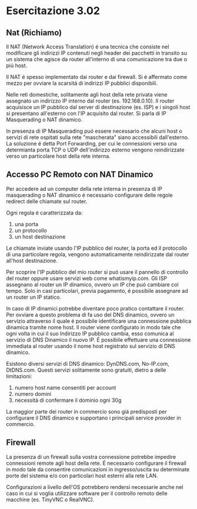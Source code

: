 # Esercitazione 3.02
## Nat (Richiamo)
Il NAT (Network Access Translation) é una tecnica che consiste nel modificare gli indirizzi IP contenuti negli header dei pacchetti in transito su un sistema che agisce da router all'interno di una comunicazione tra due o piú host.

Il NAT é spesso implementato dai router e dai firewall. Si é affermato come mezzo per ovviare la scarsitá di indirizzi IP pubblici disponibili.

Nelle reti domestiche, solitamente agli host della rete privata viene assegnato un indirizzo IP interno dal router (es. 192.168.0.10). Il router acquisisce un IP pubblico dal server di destinazione (es. ISP) e i singoli host si presentano all'esterno con l'IP acquisito dal router. Si parla di IP Masquerading o NAT dinamico.

In presenza di IP Masquerading puó essere necessario che alcuni host o servizi di rete ospitati sulla rete "mascherata" siano accessibili dall'esterno. La soluzione é detta Port Forwarding, per cui le connessioni verso una determianta porta TCP o UDP dell'indirizzo esterno vengono reindirizzate verso un particolare host della rete interna.

## Accesso PC Remoto con NAT Dinamico
Per accedere ad un computer della rete interna in presenza di IP masquerading o NAT dinamico é necessario configurare delle regole redirect delle chiamate sul router.

Ogni regola é caratterizzata da:
1. una porta
2. un protocollo
3. un host destinazione

Le chiamate inviate usando l'IP pubblico del router, la porta ed il protocollo di una particolare regola, vengono automaticamente reindirizzate dal router all'host destinazione.

Per scoprire l'IP pubblico del mio router si puó usare il pannello di controllo del router oppure usare servizi web come whatismyip.com. Gli ISP assegnano al router un IP dinamico, ovvero un IP che puó cambiare col tempo. Solo in casi particolari, previa pagamento, é possibile assegnare ad un router un IP statico.

In caso di IP dinamici potrebbe diventare poco pratico contattare il router. Per ovviare a questo problema di fa uso del DNS dinamico, ovvero un servizio attraverso il quale é possibile identificare una connessione pubblica dinamica tramite nome host. Il router viene configurato in modo tale che ogni volta in cui il suo Indirizzo IP pubblico cambia, esso comunica al servizio di DNS Dinamico il nuovo IP. É possibile effettuare una connessione immediata al router usando il nome host registrato sul servizio di DNS dinamico.

Esistono diversi servizi di DNS dinamico: DynDNS.com, No-IP.com, DtDNS.com. Questi servizi solitamente sono gratuiti, dietro a delle limitazioni:
1. numero host name consentiti per account
2. numero domini
3. necessitá di confermare il dominio ogni 30g

La maggior parte dei router in commercio sono giá predisposti per configurare il DNS dinamico e supportano i principali service provider in commercio.

## Firewall
La presenza di un firewall sulla vostra connessione potrebbe impedire connessioni remote agli host della rete. É necessario configurare il firewall in modo tale da consentire comunicazioni in ingresso/uscita su determinate porte del sistema e/o con particolari host esterni alla rete LAN.

Configurazioni a livello dell'OS potrebbero rendersi necessarie anche nel caso in cui si voglia utilizzare software per il controllo remoto delle macchine (es. TinyVNC o RealVNC).